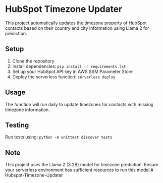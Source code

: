 # HubSpot Timezone Updater

This project automatically updates the timezone property of HubSpot contacts based on their country and city information using Llama 2 for prediction.

## Setup

1. Clone the repository
2. Install dependencies: `pip install -r requirements.txt`
3. Set up your HubSpot API key in AWS SSM Parameter Store
4. Deploy the serverless function: `serverless deploy`

## Usage

The function will run daily to update timezones for contacts with missing timezone information.

## Testing

Run tests using: `python -m unittest discover tests`

## Note

This project uses the Llama 2 (3.2B) model for timezone prediction. Ensure your serverless environment has sufficient resources to run this model.#   H u b s p o t - T i m e z o n e - U p d a t e r  
 